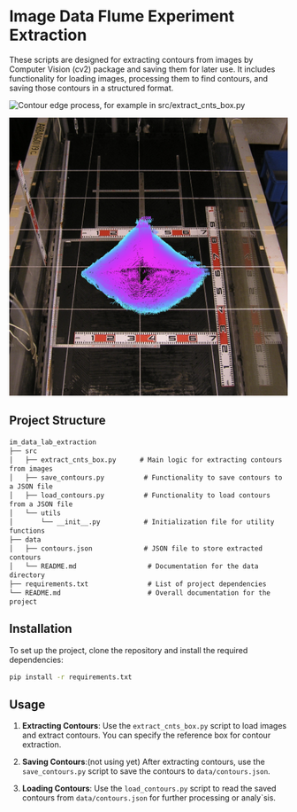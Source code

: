 # Image Data Flume Experiment Extraction

These scripts are designed for extracting contours from images by Computer Vision (cv2) package and saving them for later use. It includes functionality for loading images, processing them to find contours, and saving those contours in a structured format.

![Contour edge process, for example in src/extract_cnts_box.py](examplerun.gif)

![Contour edge evolution, for example in src/load_contours.py](image1.png)

## Project Structure

```
im_data_lab_extraction
├── src
│   ├── extract_cnts_box.py      # Main logic for extracting contours from images
│   ├── save_contours.py          # Functionality to save contours to a JSON file
│   ├── load_contours.py          # Functionality to load contours from a JSON file
│   └── utils
│       └── __init__.py           # Initialization file for utility functions
├── data
│   ├── contours.json             # JSON file to store extracted contours
│   └── README.md                  # Documentation for the data directory
├── requirements.txt               # List of project dependencies
└── README.md                      # Overall documentation for the project
```

## Installation

To set up the project, clone the repository and install the required dependencies:

```bash
pip install -r requirements.txt
```

## Usage

1. **Extracting Contours**: Use the `extract_cnts_box.py` script to load images and extract contours. You can specify the reference box for contour extraction.

2. **Saving Contours**:(not using yet) After extracting contours, use the `save_contours.py` script to save the contours to `data/contours.json`.

3. **Loading Contours**: Use the `load_contours.py` script to read the saved contours from `data/contours.json` for further processing or analy`sis.